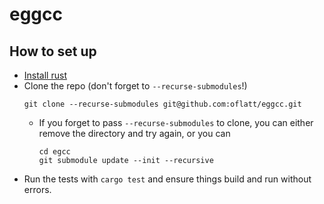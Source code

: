 # eggcc

## How to set up

- [Install rust](https://www.rust-lang.org/tools/install)
- Clone the repo (don't forget to `--recurse-submodules`!)
  ```
  git clone --recurse-submodules git@github.com:oflatt/eggcc.git
  ```
  - If you forget to pass `--recurse-submodules` to clone, you can either
    remove the directory and try again, or you can
    ```
    cd egcc
    git submodule update --init --recursive
    ```
- Run the tests with `cargo test` and ensure things build and run without errors.
